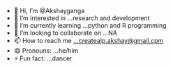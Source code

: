- 👋 Hi, I’m @Akshayganga
- 👀 I’m interested in ...research and development
- 🌱 I’m currently learning ...python and R programming
- 💞️ I’m looking to collaborate on ...NA
- 📫 How to reach me ...createalp.akshay@gmail.cpm
- 😄 Pronouns: ...he/him
- ⚡ Fun fact: ...dancer

<!---
Akshayganga/Akshayganga is a ✨ special ✨ repository because its `README.md` (this file) appears on your GitHub profile.
You can click the Preview link to take a look at your changes.
--->
